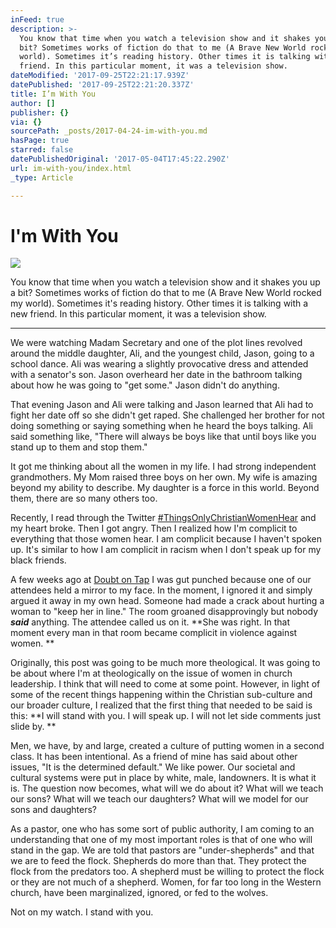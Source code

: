 ```yaml
---
inFeed: true
description: >-
  You know that time when you watch a television show and it shakes you up a
  bit? Sometimes works of fiction do that to me (A Brave New World rocked my
  world). Sometimes it’s reading history. Other times it is talking with a new
  friend. In this particular moment, it was a television show.
dateModified: '2017-09-25T22:21:17.939Z'
datePublished: '2017-09-25T22:21:20.337Z'
title: I’m With You
author: []
publisher: {}
via: {}
sourcePath: _posts/2017-04-24-im-with-you.md
hasPage: true
starred: false
datePublishedOriginal: '2017-05-04T17:45:22.290Z'
url: im-with-you/index.html
_type: Article

---
```

# I'm With You
![](https://the-grid-user-content.s3-us-west-2.amazonaws.com/1781f598-29b7-45c1-bceb-c6c500a61b5f.jpg)

You know that time when you watch a television show and it shakes you up a bit? Sometimes works of fiction do that to me (A Brave New World rocked my world). Sometimes it's reading history. Other times it is talking with a new friend. In this particular moment, it was a television show.

---

We were watching Madam Secretary and one of the plot lines revolved around the middle daughter, Ali, and the youngest child, Jason, going to a school dance. Ali was wearing a slightly provocative dress and attended with a senator's son. Jason overheard her date in the bathroom talking about how he was going to "get some." Jason didn't do anything.

That evening Jason and Ali were talking and Jason learned that Ali had to fight her date off so she didn't get raped. She challenged her brother for not doing something or saying something when he heard the boys talking. Ali said something like, "There will always be boys like that until boys like you stand up to them and stop them."

It got me thinking about all the women in my life. I had strong independent grandmothers. My Mom raised three boys on her own. My wife is amazing beyond my ability to describe. My daughter is a force in this world. Beyond them, there are so many others too.

Recently, I read through the Twitter [\#ThingsOnlyChristianWomenHear][0] and my heart broke. Then I got angry. Then I realized how I'm complicit to everything that those women hear. I am complicit because I haven't spoken up. It's similar to how I am complicit in racism when I don't speak up for my black friends. 

A few weeks ago at [Doubt on Tap][1] I was gut punched because one of our attendees held a mirror to my face. In the moment, I ignored it and simply argued it away in my own head. Someone had made a crack about hurting a woman to "keep her in line." The room groaned disapprovingly but nobody _**said**_ anything. The attendee called us on it. **She was right. In that moment every man in that room became complicit in violence against women. **

Originally, this post was going to be much more theological. It was going to be about where I'm at theologically on the issue of women in church leadership. I think that will need to come at some point. However, in light of some of the recent things happening within the Christian sub-culture and our broader culture, I realized that the first thing that needed to be said is this: **I will stand with you. I will speak up. I will not let side comments just slide by. **

Men, we have, by and large, created a culture of putting women in a second class. It has been intentional. As a friend of mine has said about other issues, "It is the determined default." We like power. Our societal and cultural systems were put in place by white, male, landowners. It is what it is. The question now becomes, what will we do about it? What will we teach our sons? What will we teach our daughters? What will we model for our sons and daughters? 

As a pastor, one who has some sort of public authority, I am coming to an understanding that one of my most important roles is that of one who will stand in the gap. We are told that pastors are "under-shepherds" and that we are to feed the flock. Shepherds do more than that. They protect the flock from the predators too. A shepherd must be willing to protect the flock or they are not much of a shepherd. Women, for far too long in the Western church, have been marginalized, ignored, or fed to the wolves. 

Not on my watch. I stand with you. 

[0]: https://www.cbeinternational.org/blogs/55-things-only-christian-women-hear "55 Things Only Christian Women Hear"
[1]: http://facebook.com/doubtontap "Doubt on Tap - Tuesdays at 8 pm"